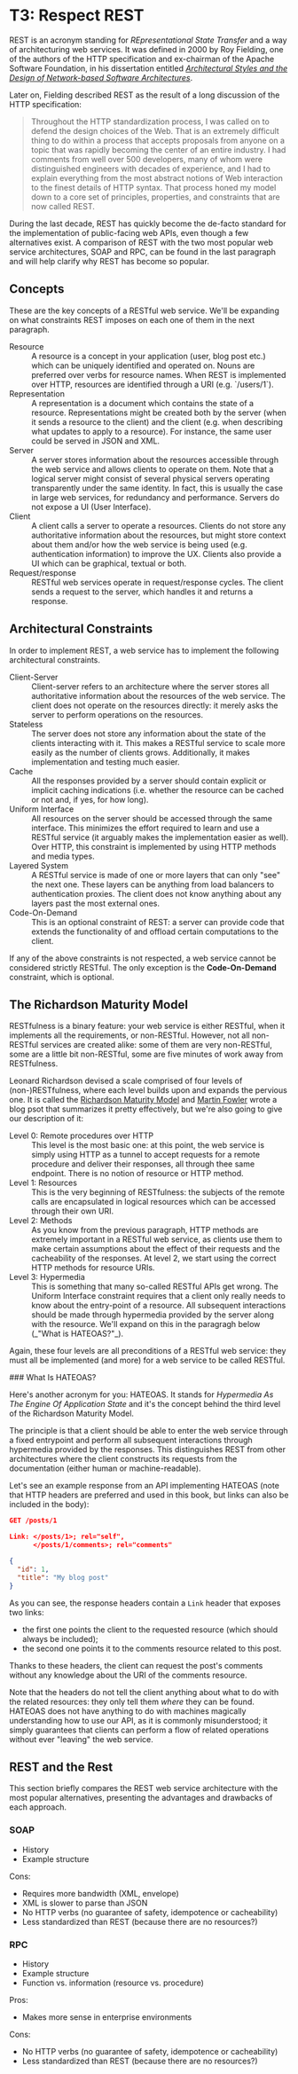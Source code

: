 # T3: Respect REST

REST is an acronym standing for _REpresentational State Transfer_ and a way of architecturing web
services. It was defined in 2000 by Roy Fielding, one of the authors of the HTTP specification and
ex-chairman of the Apache Software Foundation, in his dissertation entitled
[_Architectural Styles and the Design of Network-based Software Architectures_](http://www.ics.uci.edu/~fielding/pubs/dissertation/fielding_dissertation.pdf).

Later on, Fielding described REST as the result of a long discussion of the HTTP specification:

> Throughout the HTTP standardization process, I was called on to defend the design choices of the
> Web. That is an extremely difficult thing to do within a process that accepts proposals from
> anyone on a topic that was rapidly becoming the center of an entire industry. I had comments from
> well over 500 developers, many of whom were distinguished engineers with decades of experience,
> and I had to explain everything from the most abstract notions of Web interaction to the finest
> details of HTTP syntax. That process honed my model down to a core set of principles, properties,
> and constraints that are now called REST.

During the last decade, REST has quickly become the de-facto standard for the implementation of
public-facing web APIs, even though a few alternatives exist. A comparison of REST with the two most
popular web service architectures, SOAP and RPC, can be found in the last paragraph and will help
clarify why REST has become so popular.

## Concepts

These are the key concepts of a RESTful web service. We'll be expanding on what constraints REST
imposes on each one of them in the next paragraph.

<dl data-markdown>
  <dt>Resource</dt>
  <dd>
    A resource is a concept in your application (user, blog post etc.) which can be uniquely
    identified and operated on. Nouns are preferred over verbs for resource names. When REST is
    implemented over HTTP, resources are identified through a URI (e.g. `/users/1`).
  </dd>

  <dt>Representation</dt>
  <dd>
    A representation is a document which contains the state of a resource. Representations might be
    created both by the server (when it sends a resource to the client) and the client (e.g. when
    describing what updates to apply to a resource). For instance, the same user could be served in
    JSON and XML.
  </dd>

  <dt>Server</dt>
  <dd data-markdown>
    A server stores information about the resources accessible through the web service and allows
    clients to operate on them. Note that a logical server might consist of several physical servers
    operating transparently under the same identity. In fact, this is usually the case in large web
    services, for redundancy and performance. Servers do not expose a UI (User Interface).
  </dd>

  <dt>Client</dt>
  <dd>
    A client calls a server to operate a resources. Clients do not store any authoritative
    information about the resources, but might store context about them and/or how the web service
    is being used (e.g. authentication information) to improve the UX. Clients also provide a UI
    which can be graphical, textual or both.
  </dd>

  <dt>Request/response</dt>
  <dd>
    RESTful web services operate in request/response cycles. The client sends a request to the
    server, which handles it and returns a response.
  </dd>
</dl>

## Architectural Constraints

In order to implement REST, a web service has to implement the following architectural constraints.

<dl>
  <dt>Client-Server</dt>
  <dd>
    Client-server refers to an architecture where the server stores all authoritative information
    about the resources of the web service. The client does not operate on the resources directly:
    it merely asks the server to perform operations on the resources.
  </dd>

  <dt>Stateless</dt>
  <dd>
    The server does not store any information about the state of the clients interacting with it.
    This makes a RESTful service to scale more easily as the number of clients grows. Additionally,
    it makes implementation and testing much easier.
  </dd>

  <dt>Cache</dt>
  <dd>
    All the responses provided by a server should contain explicit or implicit caching indications
    (i.e. whether the resource can be cached or not and, if yes, for how long).
  </dd>

  <dt>Uniform Interface</dt>
  <dd>
    All resources on the server should be accessed through the same interface. This minimizes the
    effort required to learn and use a RESTful service (it arguably makes the implementation easier
    as well). Over HTTP, this constraint is implemented by using HTTP methods and media types.
  </dd>

  <dt>Layered System</dt>
  <dd>
    A RESTful service is made of one or more layers that can only "see" the next one. These layers
    can be anything from load balancers to authentication proxies. The client does not know anything
    about any layers past the most external ones.
  </dd>

  <dt>Code-On-Demand</dt>
  <dd>
    This is an optional constraint of REST: a server can provide code that extends the functionality
    of and offload certain computations to the client.
  </dd>
</dl>

If any of the above constraints is not respected, a web service cannot be considered strictly
RESTful. The only exception is the **Code-On-Demand** constraint, which is optional.

## The Richardson Maturity Model

RESTfulness is a binary feature: your web service is either RESTful, when it implements all the
requirements, or non-RESTful. However, not all non-RESTful services are created alike: some of them
are very non-RESTful, some are a little bit non-RESTful, some are five minutes of work away from
RESTfulness.

Leonard Richardson devised a scale comprised of four levels of (non-)RESTfulness, where each level
builds upon and expands the pervious one. It is called the
[Richardson Maturity Model](https://www.crummy.com/writing/speaking/2008-QCon/act3.html) and
[Martin Fowler](http://martinfowler.com/articles/richardsonMaturityModel.html) wrote a blog psot
that summarizes it pretty effectively, but we're also going to give our description of it:

<dl data-markdown>
  <dt>Level 0: Remote procedures over HTTP</dt>
  <dd>
    This level is the most basic one: at this point, the web service is simply using HTTP as a
    tunnel to accept requests for a remote procedure and deliver their responses, all through thee
    same endpoint. There is no notion of resource or HTTP method.
  </dd>

  <dt>Level 1: Resources</dt>
  <dd>
    This is the very beginning of RESTfulness: the subjects of the remote calls are encapsulated in
    logical resources which can be accessed through their own URI.
  </dd>

  <dt>Level 2: Methods</dt>
  <dd>
    As you know from the previous paragraph, HTTP methods are extremely important in a RESTful web
    service, as clients use them to make certain assumptions about the effect of their requests and
    the cacheability of the responses. At level 2, we start using the correct HTTP methods for
    resource URIs.
  </dd>

  <dt>Level 3: Hypermedia</dt>
  <dd data-markdown>
    This is something that many so-called RESTful APIs get wrong. The Uniform Interface constraint
    requires that a client only really needs to know about the entry-point of a resource. All
    subsequent interactions should be made through hypermedia provided by the server along with the
    resource. We'll expand on this in the paragragh below (_"What is HATEOAS?"_).
  </dd>
</dl>

Again, these four levels are all preconditions of a RESTful web service: they must all be
implemented (and more) for a web service to be called RESTful.

<aside class="info" data-markdown>
### What Is HATEOAS?

Here's another acronym for you: HATEOAS. It stands for _Hypermedia As The Engine Of Application
State_ and it's the concept behind the third level of the Richardson Maturity Model.

The principle is that a client should be able to enter the web service through a fixed entrypoint
and perform all subsequent interactions through hypermedia provided by the responses. This
distinguishes REST from other architectures where the client constructs its requests from the
documentation (either human or machine-readable).

Let's see an example response from an API implementing HATEOAS (note that HTTP headers are preferred
and used in this book, but links can also be included in the body):

```json
GET /posts/1

Link: </posts/1>; rel="self",
      </posts/1/comments>; rel="comments"

{
  "id": 1,
  "title": "My blog post"
}
```

As you can see, the response headers contain a `Link` header that exposes two links:

- the first one points the client to the requested resource (which should always be included);
- the second one points it to the comments resource related to this post.

Thanks to these headers, the client can request the post's comments without any knowledge about the
URI of the comments resource.

Note that the headers do not tell the client anything about what to do with the related resources:
they only tell them _where_ they can be found. HATEOAS does not have anything to do with machines
magically understanding how to use our API, as it is commonly  misunderstood; it simply guarantees
that clients can perform a flow of related operations without ever "leaving" the web service.
</aside>

## REST and the Rest

This section briefly compares the REST web service architecture with the most popular alternatives,
presenting the advantages and drawbacks of each approach.

### SOAP

- History
- Example structure

Cons:

- Requires more bandwidth (XML, envelope)
- XML is slower to parse than JSON
- No HTTP verbs (no guarantee of safety, idempotence or cacheability)
- Less standardized than REST (because there are no resources?)

### RPC

- History
- Example structure
- Function vs. information (resource vs. procedure)

Pros:

- Makes more sense in enterprise environments

Cons:

- No HTTP verbs (no guarantee of safety, idempotence or cacheability)
- Less standardized than REST (because there are no resources?)
